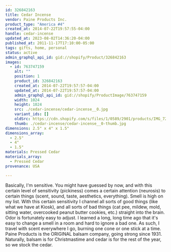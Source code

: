```yaml
---
id: 326842163
title: Cedar Incense
vendor: Paine Products Inc.
product_type: "America #4"
created_at: 2014-07-22T19:57:55-04:00
handle: cedar-incense
updated_at: 2023-08-02T14:36:20-04:00
published_at: 2011-11-17T17:10:00-05:00
tags: gifts, home, personal
status: active
admin_graphql_api_id: gid://shopify/Product/326842163
images:
  - id: 763747159
    alt: ""
    position: 1
    product_id: 326842163
    created_at: 2014-07-22T19:57:57-04:00
    updated_at: 2014-07-22T19:57:57-04:00
    admin_graphql_api_id: gid://shopify/ProductImage/763747159
    width: 1024
    height: 1024
    src: ./cedar-incense/cedar-incense__0.jpg
    variant_ids: []
    oldSrc: https://cdn.shopify.com/s/files/1/0589/2901/products/IMG_7251.jpeg?v=1406073477
    thumb: ./cedar-incense/cedar-incense__0-thumb.jpg
dimensions: 2.5" x 4" x 1.5"
dimensions_array:
  - 2.5"
  - 4"
  - 1.5"
materials: Pressed Cedar
materials_array:
  - Pressed Cedar
provenance: USA

---
```


Basically, I'm sensitive. You might have guessed by now, and with this certain level of sensitivity (pickiness) comes a certain attention (neurosis) to certain things (scent, sound, taste, aesthetics, everything). Smell is high on my list. With this certain sensitivity I channel all sorts of good things (like what we have at Kiosk), and all sorts of bad things (cat pee, mildew, mold, sitting water, overcooked peanut butter cookies, etc.) straight into the brain. Odor is fortunately easy to adjust. I learned a long, long time ago that it's easy to change a smell in a room and hard to ignore a bad one. As such, I travel with scent everywhere I go, burning one cone or one stick at a time. Paine Products is the ORIGINAL balsam company, going strong since 1931. Naturally, balsam is for Christmastime and cedar is for the rest of the year, so we stock the cedar.